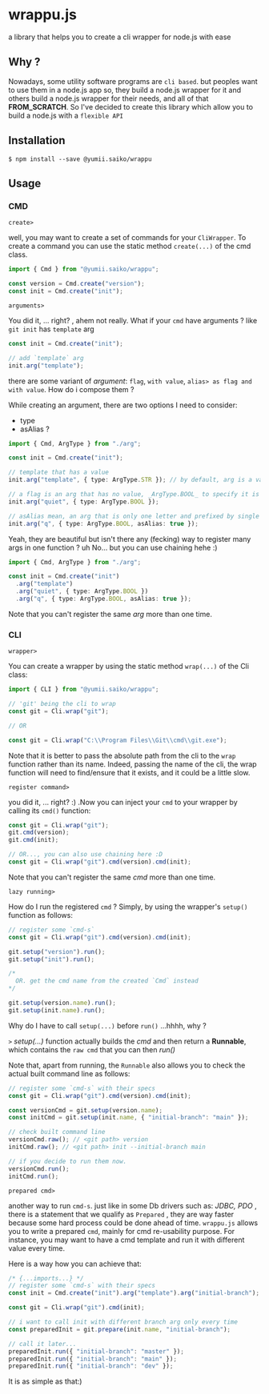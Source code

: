 # wrappu.js

a library that helps you to create a cli wrapper for node.js with ease

## Why ?

Nowadays, some utility software programs are `cli based`. but peoples want to use them in a node.js app so, they build a
node.js wrapper for it and others build a node.js wrapper for their needs, and all of that **FROM_SCRATCH**. So I've
decided
to create this library which allow you to build a node.js with a `flexible API`

## Installation

```shell
$ npm install --save @yumii.saiko/wrappu
```

## Usage

### CMD

`create>`

well, you may want to create a set of commands for your `CliWrapper`. To create a command you can use
the static method `create(...)` of the cmd class.

```typescript
import { Cmd } from "@yumii.saiko/wrappu";

const version = Cmd.create("version");
const init = Cmd.create("init");
```

`arguments>`

You did it, ... right? , ahem not really. What if your `cmd` have arguments ?
like `git init` has `template` arg

```typescript
const init = Cmd.create("init");

// add `template` arg
init.arg("template");
```

there are some variant of _argument_: `flag`, `with value`, `alias> as flag and with value`.
How do i compose them ?

While creating an argument, there are two options I need to consider:

- type
- asAlias ?

```typescript
import { Cmd, ArgType } from "./arg";

const init = Cmd.create("init");

// template that has a value
init.arg("template", { type: ArgType.STR }); // by default, arg is a variant with value

// a flag is an arg that has no value, _ArgType.BOOL_ to specify it is a flag
init.arg("quiet", { type: ArgType.BOOL });

// asAlias mean, an arg that is only one letter and prefixed by single `-`
init.arg("q", { type: ArgType.BOOL, asAlias: true });
```

Yeah, they are beautiful but isn't there any (fecking) way to register many args in one function ? uh
No... but you can use chaining hehe :)

```typescript
import { Cmd, ArgType } from "./arg";

const init = Cmd.create("init")
  .arg("template")
  .arg("quiet", { type: ArgType.BOOL })
  .arg("q", { type: ArgType.BOOL, asAlias: true });
```

Note that you can't register the same _arg_ more than one time.

### CLI

`wrapper>`

You can create a wrapper by using the static method `wrap(...)` of the Cli class:

```typescript
import { CLI } from "@yumii.saiko/wrappu";

// 'git' being the cli to wrap
const git = Cli.wrap("git");

// OR

const git = Cli.wrap("C:\\Program Files\\Git\\cmd\\git.exe");
```

Note that it is better to pass the absolute path from the cli to the `wrap` function rather than its name. Indeed,
passing the name of the cli, the wrap function will need to find/ensure that it exists, and it could
be a little slow.

`register command>`

you did it, ... right? :) .Now you can inject your `cmd` to your wrapper by calling its `cmd()` function:

```typescript
const git = Cli.wrap("git");
git.cmd(version);
git.cmd(init);

// OR..., you can also use chaining here :D
const git = Cli.wrap("git").cmd(version).cmd(init);
```

Note that you can't register the same _cmd_ more than one time.

`lazy running>`

How do I run the registered `cmd` ? Simply, by using the wrapper's `setup()` function as follows:

```typescript
// register some `cmd-s`
const git = Cli.wrap("git").cmd(version).cmd(init);

git.setup("version").run();
git.setup("init").run();

/*
  OR. get the cmd name from the created `Cmd` instead
*/

git.setup(version.name).run();
git.setup(init.name).run();
```

Why do I have to call `setup(...)` before `run()` ...hhhh, why ?

`>` _setup(...)_ function actually builds the _cmd_ and then return a **Runnable**, which contains the `raw cmd` that you can then _run()_

Note that, apart from running, the `Runnable` also allows you to check the actual built command line as follows:

```typescript
// register some `cmd-s` with their specs
const git = Cli.wrap("git").cmd(version).cmd(init);

const versionCmd = git.setup(version.name);
const initCmd = git.setup(init.name, { "initial-branch": "main" });

// check built command line
versionCmd.raw(); // <git path> version
initCmd.raw(); // <git path> init --initial-branch main

// if you decide to run them now.
versionCmd.run();
initCmd.run();
```

`prepared cmd>`

another way to run `cmd-s`. just like in some Db drivers such as: _JDBC, PDO_ , there is a statement that we qualify as `Prepared`
, they are way faster because some hard process could be done ahead of time.
`wrappu.js` allows you to write a prepared `cmd`, mainly for cmd re-usability purpose. For instance, you may want to have a cmd template
and run it with different value every time.

Here is a way how you can achieve that:

```typescript
/* {...imports...} */
// register some `cmd-s` with their specs
const init = Cmd.create("init").arg("template").arg("initial-branch");

const git = Cli.wrap("git").cmd(init);

// i want to call init with different branch arg only every time
const preparedInit = git.prepare(init.name, "initial-branch");

// call it later...
preparedInit.run({ "initial-branch": "master" });
preparedInit.run({ "initial-branch": "main" });
preparedInit.run({ "initial-branch": "dev" });
```

It is as simple as that:)